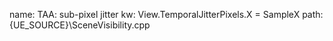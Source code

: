 name: TAA: sub-pixel jitter
kw: View.TemporalJitterPixels.X = SampleX
path: {UE_SOURCE}\SceneVisibility.cpp
